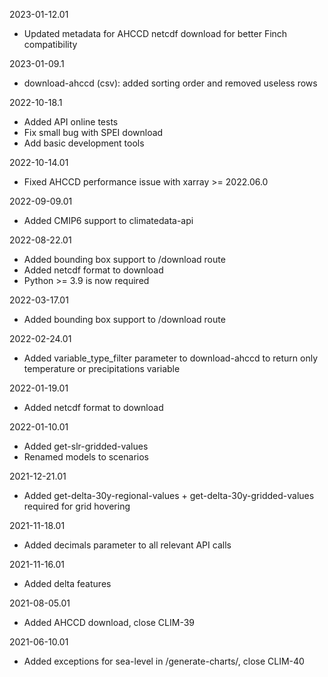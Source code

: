 2023-01-12.01
  * Updated metadata for AHCCD netcdf download for better Finch compatibility

2023-01-09.1
  * download-ahccd (csv): added sorting order and removed useless rows

2022-10-18.1
  * Added API online tests
  * Fix small bug with SPEI download
  * Add basic development tools

2022-10-14.01
  * Fixed AHCCD performance issue with xarray >= 2022.06.0

2022-09-09.01
  * Added CMIP6 support to climatedata-api

2022-08-22.01
  * Added bounding box support to /download route
  * Added netcdf format to download
  * Python >= 3.9 is now required

2022-03-17.01
  * Added bounding box support to /download route

2022-02-24.01
  * Added variable\_type\_filter parameter to download-ahccd to return only temperature or precipitations variable

2022-01-19.01
  * Added netcdf format to download

2022-01-10.01
  * Added get-slr-gridded-values
  * Renamed models to scenarios

2021-12-21.01
  * Added get-delta-30y-regional-values + get-delta-30y-gridded-values required for grid hovering

2021-11-18.01
  * Added decimals parameter to all relevant API calls

2021-11-16.01
  * Added delta features

2021-08-05.01
  * Added AHCCD download, close CLIM-39

2021-06-10.01
  * Added exceptions for sea-level in /generate-charts/, close CLIM-40

